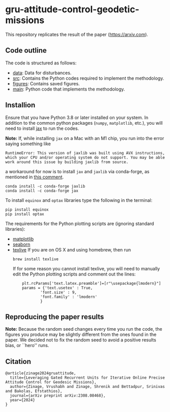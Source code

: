 # gru-attitude-control-geodetic-missions

This repository replicates the result of the paper (https://arxiv.com).

## Code outline

The code is structured as follows:

+ [data](./data): Data for disturbances.
+ [src](./src): Contains the Python codes required to implement the methodology.
+ [figures](./figures): Contains saved figures.
+ [main](./main.py): Python code that implements the methodology. 

## Installion

Ensure that you have Python 3.8 or later installed on your system.
In addition to the common python packages (`numpy`, `matplotlib`, etc.), you will need to install [jax](https://jax.readthedocs.io/en/latest/index.html) to run the codes.

**Note:** If, while installing `jax` on a Mac with an M1 chip, you run into the error saying something like
```
RuntimeError: This version of jaxlib was built using AVX instructions, which your CPU and/or operating system do not support. You may be able work around this issue by building jaxlib from source.
```
a workaround for now is to install `jax` and `jaxlib` via conda-forge, as mentioned in [this comment](https://github.com/google/jax/issues/5501#issuecomment-1032891169).
```
conda install -c conda-forge jaxlib
conda install -c conda-forge jax
```

To install `equinox` and `optax` libraries type the following in the terminal:

```
pip install equinox
pip install optax
```

The requirements for the Python plotting scripts are (ignoring standard libraries):
+ [matplotlib](https://matplotlib.org)
+ [seaborn](https://seaborn.pydata.org)
+ [texlive](https://tug.org/texlive/) If you are on OS X and using homebrew, then run
    ```
    brew install texlive
    ```
    If for some reason you cannot install texlive, you will need to manually edit the Python plotting scripts and comment out the lines:
    ```
        plt.rcParams['text.latex.preamble']=[r"\usepackage{lmodern}"]
        params = {'text.usetex' : True,
                'font.size' : 9,
                'font.family' : 'lmodern'
                }
    ```

## Reproducing the paper results

**Note:** Because the random seed changes every time you run the code, the figures you produce may be slightly different from the ones found in the paper. We decided not to fix the random seed to avoid a positive results bias, or ``hero'' runs.

## Citation

    @article{zinage2024gruattitude,
      title={Leveraging Gated Recurrent Units for Iterative Online Precise Attitude Control for Geodesic Missions},
      author={Zinage, Vrushabh and Zinage, Shrenik and Bettadpur, Srinivas and Bakolas, Efstathios},
      journal={arXiv preprint arXiv:2308.08468},
      year={2024}
    }
